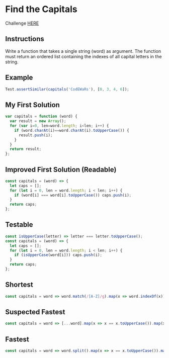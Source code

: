# Find the Capitals

Challenge [HERE](https://www.codewars.com/kata/539ee3b6757843632d00026b)

## Instructions

Write a function that takes a single string (word) as argument. The function must return an ordered list containing the indexes of all capital letters in the string.

## Example

```javascript
Test.assertSimilar(capitals('CodEWaRs'), [0, 3, 4, 6]);
```

## My First Solution

```javascript
var capitals = function (word) {
  var result = new Array();
  for (var i=0, len=word.length; i<len; i++) {
    if (word.charAt(i)==word.charAt(i).toUpperCase()) {
      result.push(i);
    }
  }
  return result;
};
```

## Improved First Solution (Readable)

```javascript
const capitals = (word) => {
  let caps = [];
  for (let i = 0, len = word.length; i < len; i++) {
    if (word[i] === word[i].toUpperCase()) caps.push(i);
  }
  return caps;
};
```

## Testable

```javascript
const isUpperCase(letter) => letter === letter.toUpperCase();
const capitals = (word) => {
  let caps = [];
  for (let i = 0, len = word.length; i < len; i++) {
    if (isUpperCase(word[i])) caps.push(i);
  }
  return caps;
};
```

## Shortest

```javascript
const capitals = word => word.match(/[A-Z]/g).map(x => word.indexOf(x));
```

## Suspected Fastest

```javascript
const capitals = word => [...word].map(x => x == x.toUpperCase()).map(x => word.indexOf(x));
```

## Fastest

```javascript
const capitals = word => word.split().map(x => x == x.toUpperCase()).map(x => word.indexOf(x));
```
